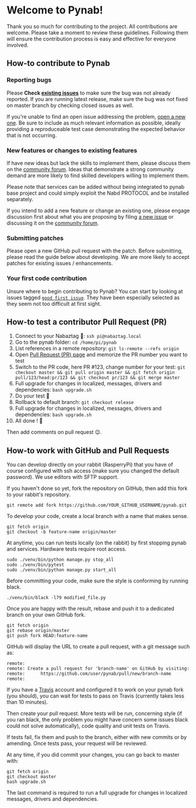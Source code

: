 # Welcome to Pynab!

Thank you so much for contributing to the project. All contributions are
welcome. Please take a moment to review these guidelines. Following them will
ensure the contribution process is easy and effective for everyone involved.

## How-to contribute to Pynab

### Reporting bugs

Please **Check [existing issues](/nabaztag2018/pynab/issues)** to make sure the
bug was not already reported. If you are running latest release, make sure the
bug was not fixed on master branch by checking closed issues as well.

If you're unable to find an open issue addressing the problem,
[open a new one](/nabaztag2018/pynab/issues/new). Be sure to include as much
relevant information as possible, ideally providing a reproduceable test case
demonstrating the expected behavior that is not occurring.

### New features or changes to existing features

If have new ideas but lack the skills to implement them, please discuss them
on the [community forum](http://tagtagtag.fr/forum/). Ideas that demonstrate
a strong community demand are more likely to find skilled developers willing
to implement them.

Please note that services can be added without being integrated to pynab base
project and could simply exploit the Nabd PROTOCOL and be installed separately.

If you intend to add a new feature or change an existing one, please engage
discussion first about what you are proposing by filing
[a new issue](/nabaztag2018/pynab/issues/new) or discussing it on the
[community forum](http://tagtagtag.fr/forum/).

### Submitting patches

Please open a new GitHub pull request with the patch. Before submitting, please
read the guide below about developing. We are more likely to accept
patches for existing issues / enhancements.

### Your first code contribution

Unsure where to begin contributing to Pynab? You can start by looking at issues
tagged [`good first issue`](https://github.com/nabaztag2018/pynab/issues?q=is%3Aissue+is%3Aopen+label%3A%22good+first+issue%22).
They have been especially selected as they seem not too difficult at first
sight.

## How-to test a contributor Pull Request (PR)

1. Connect to your Nabaztag 🐰: `ssh pi@nabaztag.local`
2. Go to the pynab folder: `cd /home/pi/pynab`
3. List references in a remote repository: `git ls-remote --refs origin`
4. Open [Pull Request (PR) page](https://github.com/nabaztag2018/pynab/pulls) and memorize the PR number you want to test
5. Switch to the PR code, here PR #123, change number for your test: `git checkout master && git pull origin master && git fetch origin pull/123/head:pr/123 && git checkout pr/123 && git merge master`
6. Full upgrade for changes in localized, messages, drivers and dependencies: `bash upgrade.sh`
7. Do your test 🚦
8. Rollback to default branch: `git checkout release`
9. Full upgrade for changes in localized, messages, drivers and dependencies: `bash upgrade.sh`
10. All done ! 🎉

Then add comments on pull request 😉.

## How-to work with GitHub and Pull Requests

You can develop directly on your rabbit (RasperryPi) that you have of course
configured with ssh access (make sure you changed the default password). We
use editors with SFTP support.

If you haven't done so yet, fork the repository on GitHub, then add this fork
to your rabbit's repository.

```
git remote add fork https://github.com/YOUR_GITHUB_USERNAME/pynab.git
```

To develop your code, create a local branch with a name that makes sense.

```
git fetch origin
git checkout -b feature-name origin/master
```

At anytime, you can run tests locally (on the rabbit) by first stopping pynab
and services. Hardware tests require root access.

```
sudo ./venv/bin/python manage.py stop_all
sudo ./venv/bin/pytest
sudo ./venv/bin/python manage.py start_all
```

Before committing your code, make sure the style is conforming by running
black.

```
./venv/bin/black -l79 modified_file.py
```

Once you are happy with the result, rebase and push it to a dedicated branch on
your own GitHub fork.

```
git fetch origin
git rebase origin/master
git push fork HEAD:feature-name
```

GitHub will display the URL to create a pull request, with a git message such
as:

```
remote:
remote: Create a pull request for 'branch-name' on GitHub by visiting:
remote:      https://github.com/user/pynab/pull/new/branch-name
remote:
```

If you have a [Travis](http://travis-ci.org/) account and configured it to work
on your pynab fork (you should), you can wait for tests to pass on Travis
(currently takes less than 10 minutes).

Then create your pull request. More tests will be run, concerning style (if you
ran black, the only problem you might have concern some issues black could not
solve automatically), code quality and unit tests on Travis.

If tests fail, fix them and push to the branch, either with new commits or
by amending. Once tests pass, your request will be reviewed.

At any time, if you did commit your changes, you can go back to master with:

```
git fetch origin
git checkout master
bash upgrade.sh
```

The last command is required to run a full upgrade for changes in localized
messages, drivers and dependencies.
